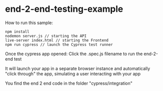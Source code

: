# end-2-end-testing-example

How to run this sample:

```
npm install
nodemon server.js // starting the API
live-server index.html // starting the Frontend
npm run cypress // launch the Cypress test runner
```

Once the cypress app opened:
Click the .spec.js filename to run the end-2-end test

It will launch your app in a separate browser instance and automatically "click through" the app, simulating a user interacting with your app

You find the end 2 end code in the folder "cypress/integration"

